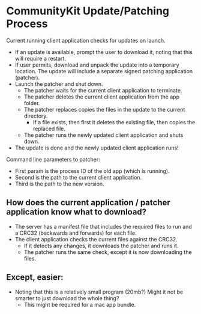 # CommunityKit Update/Patching Process

Current running client application checks for updates on launch.
* If an update is available, prompt the user to download it, noting that this will require a restart.
* If user permits, download and unpack the update into a temporary location. The update will include a separate signed patching application (patcher).
* Launch the patcher and shut down.
  * The patcher waits for the current client application to terminate.
  * The patcher deletes the current client application from the app folder.
  * The patcher replaces copies the files in the update to the current directory.
    * If a file exists, then first it deletes the existing file, then copies the replaced file.
  * The patcher runs the newly updated client application and shuts down.
* The update is done and the newly updated client application runs!

Command line parameters to patcher: 
* First param is the process ID of the old app (which is running).
* Second is the path to the current client application.
* Third is the path to the new version.

## How does the current application / patcher application know what to download?
* The server has a manifest file that includes the required files to run and a CRC32 (backwards and forwards) for each file.
* The client application checks the current files against the CRC32.
  * If it detects any changes, it downloads the patcher and runs it.
  * The patcher runs the same check, except it is now downloading the files.
  
## Except, easier:
* Noting that this is a relatively small program (20mb?) Might it not be smarter to just download the whole thing?
  * This might be required for a mac app bundle.
